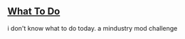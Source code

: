 ## [What To Do](https://github.com/driftednotes/WhatToDo/archive/refs/heads/main.zip)

i don't know what to do today. a mindustry mod challenge
